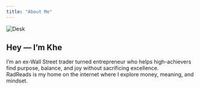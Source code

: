 ```yaml
---
title: "About Me"
---
```


![Desk](/images/about-hero.jpg)

## Hey — I’m Khe

I’m an ex-Wall Street trader turned entrepreneur who helps high-achievers
find purpose, balance, and joy without sacrificing excellence.  
RadReads is my home on the internet where I explore money, meaning, and mindset. 